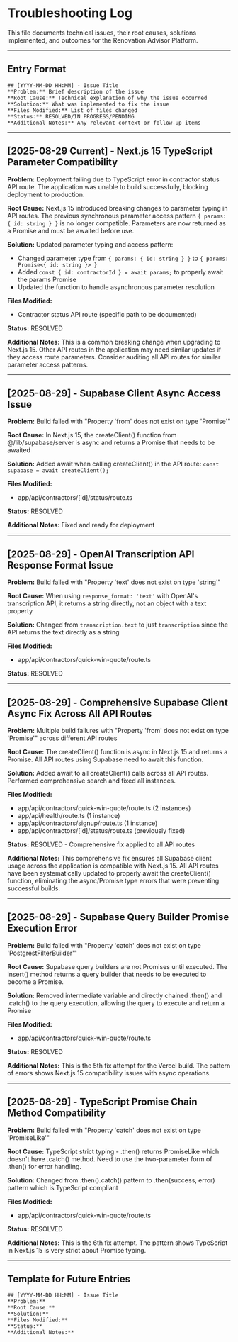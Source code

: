 # Troubleshooting Log

This file documents technical issues, their root causes, solutions implemented, and outcomes for the Renovation Advisor Platform.

---

## Entry Format

```
## [YYYY-MM-DD HH:MM] - Issue Title
**Problem:** Brief description of the issue
**Root Cause:** Technical explanation of why the issue occurred
**Solution:** What was implemented to fix the issue
**Files Modified:** List of files changed
**Status:** RESOLVED/IN PROGRESS/PENDING
**Additional Notes:** Any relevant context or follow-up items
```

---

## [2025-08-29 Current] - Next.js 15 TypeScript Parameter Compatibility

**Problem:** Deployment failing due to TypeScript error in contractor status API route. The application was unable to build successfully, blocking deployment to production.

**Root Cause:** Next.js 15 introduced breaking changes to parameter typing in API routes. The previous synchronous parameter access pattern `{ params: { id: string } }` is no longer compatible. Parameters are now returned as a Promise and must be awaited before use.

**Solution:** Updated parameter typing and access pattern:
- Changed parameter type from `{ params: { id: string } }` to `{ params: Promise<{ id: string }> }`
- Added `const { id: contractorId } = await params;` to properly await the params Promise
- Updated the function to handle asynchronous parameter resolution

**Files Modified:**
- Contractor status API route (specific path to be documented)

**Status:** RESOLVED

**Additional Notes:** This is a common breaking change when upgrading to Next.js 15. Other API routes in the application may need similar updates if they access route parameters. Consider auditing all API routes for similar parameter access patterns.

---

## [2025-08-29] - Supabase Client Async Access Issue

**Problem:** Build failed with "Property 'from' does not exist on type 'Promise<SupabaseClient>'"

**Root Cause:** In Next.js 15, the createClient() function from @/lib/supabase/server is async and returns a Promise that needs to be awaited

**Solution:** Added await when calling createClient() in the API route: `const supabase = await createClient();`

**Files Modified:**
- app/api/contractors/[id]/status/route.ts

**Status:** RESOLVED

**Additional Notes:** Fixed and ready for deployment

---

## [2025-08-29] - OpenAI Transcription API Response Format Issue

**Problem:** Build failed with "Property 'text' does not exist on type 'string'"

**Root Cause:** When using `response_format: 'text'` with OpenAI's transcription API, it returns a string directly, not an object with a text property

**Solution:** Changed from `transcription.text` to just `transcription` since the API returns the text directly as a string

**Files Modified:**
- app/api/contractors/quick-win-quote/route.ts

**Status:** RESOLVED

---

## [2025-08-29] - Comprehensive Supabase Client Async Fix Across All API Routes

**Problem:** Multiple build failures with "Property 'from' does not exist on type 'Promise<SupabaseClient>'" across different API routes

**Root Cause:** The createClient() function is async in Next.js 15 and returns a Promise. All API routes using Supabase need to await this function.

**Solution:** Added await to all createClient() calls across all API routes. Performed comprehensive search and fixed all instances.

**Files Modified:** 
- app/api/contractors/quick-win-quote/route.ts (2 instances)
- app/api/health/route.ts (1 instance)
- app/api/contractors/signup/route.ts (1 instance)
- app/api/contractors/[id]/status/route.ts (previously fixed)

**Status:** RESOLVED - Comprehensive fix applied to all API routes

**Additional Notes:** This comprehensive fix ensures all Supabase client usage across the application is compatible with Next.js 15. All API routes have been systematically updated to properly await the createClient() function, eliminating the async/Promise type errors that were preventing successful builds.

---

## [2025-08-29] - Supabase Query Builder Promise Execution Error

**Problem:** Build failed with "Property 'catch' does not exist on type 'PostgrestFilterBuilder'"

**Root Cause:** Supabase query builders are not Promises until executed. The insert() method returns a query builder that needs to be executed to become a Promise.

**Solution:** Removed intermediate variable and directly chained .then() and .catch() to the query execution, allowing the query to execute and return a Promise

**Files Modified:**
- app/api/contractors/quick-win-quote/route.ts

**Status:** RESOLVED

**Additional Notes:** This is the 5th fix attempt for the Vercel build. The pattern of errors shows Next.js 15 compatibility issues with async operations.

---

## [2025-08-29] - TypeScript Promise Chain Method Compatibility

**Problem:** Build failed with "Property 'catch' does not exist on type 'PromiseLike<void>'"

**Root Cause:** TypeScript strict typing - .then() returns PromiseLike which doesn't have .catch() method. Need to use the two-parameter form of .then() for error handling.

**Solution:** Changed from .then().catch() pattern to .then(success, error) pattern which is TypeScript compliant

**Files Modified:**
- app/api/contractors/quick-win-quote/route.ts

**Status:** RESOLVED

**Additional Notes:** This is the 6th fix attempt. The pattern shows TypeScript in Next.js 15 is very strict about Promise typing.

---

## Template for Future Entries

```
## [YYYY-MM-DD HH:MM] - Issue Title
**Problem:** 
**Root Cause:** 
**Solution:** 
**Files Modified:** 
**Status:** 
**Additional Notes:** 
```